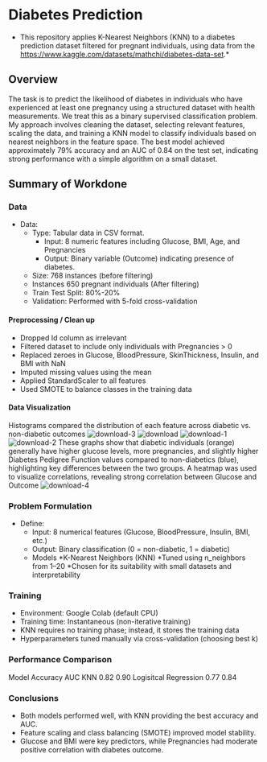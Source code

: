 # Diabetes Prediction

* This repository applies K-Nearest Neighbors (KNN) to a diabetes prediction dataset filtered for pregnant individuals, using data from the https://www.kaggle.com/datasets/mathchi/diabetes-data-set.*

## Overview

The task is to predict the likelihood of diabetes in individuals who have experienced at least one pregnancy using a structured dataset with health measurements. We treat this as a binary supervised classification problem. My approach involves cleaning the dataset, selecting relevant features, scaling the data, and training a KNN model to classify individuals based on nearest neighbors in the feature space. The best model achieved approximately 79% accuracy and an AUC of 0.84 on the test set, indicating strong performance with a simple algorithm on a small dataset.

## Summary of Workdone

### Data

* Data:
  * Type: Tabular data in CSV format.
    * Input: 8 numeric features including Glucose, BMI, Age, and Pregnancies
    * Output:  Binary variable (Outcome) indicating presence of diabetes.
  * Size: 768 instances (before filtering)
  * Instances 650 pregnant individuals (After filtering)
  * Train Test Split: 80%-20%
  * Validation: Performed with 5-fold cross-validation 

#### Preprocessing / Clean up

* Dropped Id column as irrelevant
* Filtered dataset to include only individuals with Pregnancies > 0
* Replaced zeroes in Glucose, BloodPressure, SkinThickness, Insulin, and BMI with NaN
* Imputed missing values using the mean
* Applied StandardScaler to all features
* Used SMOTE to balance classes in the training data
  
#### Data Visualization
Histograms compared the distribution of each feature across diabetic vs. non-diabetic outcomes
![download-3](https://github.com/user-attachments/assets/c9d922b4-09c4-4035-be36-b761a38688a1)
![download](https://github.com/user-attachments/assets/d40bd7fa-4d2e-43cd-ac3a-250182467a0d)
![download-1](https://github.com/user-attachments/assets/e5851abe-b828-4cc1-8b93-5f05091a2fe0)
![download-2](https://github.com/user-attachments/assets/e9d57d4e-444c-4636-9357-b5384ae2daa9)
These graphs show that diabetic individuals (orange) generally have higher glucose levels, more pregnancies, and slightly higher Diabetes Pedigree Function values compared to non-diabetics (blue), highlighting key differences between the two groups.
A heatmap was used to visualize correlations, revealing strong correlation between Glucose and Outcome
![download-4](https://github.com/user-attachments/assets/ee13919f-20ac-4d9c-a971-91eace6bb53d)

### Problem Formulation

* Define:
  * Input: 8 numerical features (Glucose, BloodPressure, Insulin, BMI, etc.)
  * Output: Binary classification (0 = non-diabetic, 1 = diabetic)
  * Models
    *K-Nearest Neighbors (KNN)
       *Tuned using n_neighbors from 1–20
       *Chosen for its suitability with small datasets and interpretability

### Training
 * Environment: Google Colab (default CPU)
 * Training time: Instantaneous (non-iterative training)
 * KNN requires no training phase; instead, it stores the training data
 * Hyperparameters tuned manually via cross-validation (choosing best k)

### Performance Comparison
Model	                 Accuracy	  AUC
KNN                    0.82       0.90
Logisitcal Regression  0.77       0.84
### Conclusions

* Both models performed well, with KNN providing the best accuracy and AUC.
* Feature scaling and class balancing (SMOTE) improved model stability.
* Glucose and BMI were key predictors, while Pregnancies had moderate positive correlation with diabetes outcome.
